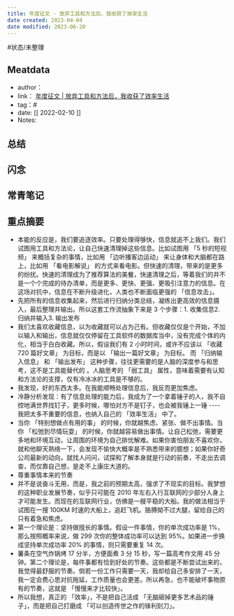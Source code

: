 ```yaml
---
title: 年度征文 - 放弃工具和方法后，我收获了效率生活
date created: 2023-04-04
date modified: 2023-06-20
---
```


#状态/未整理

## Meatdata

- author：
- link： [年度征文 | 放弃工具和方法后，我收获了效率生活](https://sspai.com/post/70805)
- tag：#
- date: [[ 2022-02-10  ]]
- Notes:

## 总结

## 闪念

## 常青笔记

## 重点摘要

- 本能的反应是，我们要追逐效率。只要处理得够快，信息就追不上我们。我们试图用工具和方法论，让自己快速清理掉这些信息。比如试图用 「5 秒的短视频」 来概括复杂的事情，比如用 「边听播客边运动」 来让身体和大脑都在路上，比如用 「看电影解说」 的方式来看电影。但快速的清理，带来的是更多的纷扰。快速的清理成为了推荐算法的美餐，快速清理之后，等着我们的并不是一个个完成的待办清单，而是更多、更快、更强、更吸引注意力的信息。在这场对抗中，信息在不断升级进化，人类也不断面临更强的 「信息攻击」。
- 先把所有的信息收集起来，然后进行归纳分类总结，凝练出更高效的信息摄入，最后整理并输出。所以这套工作流抽象下来是 3 个步骤：1. 收集信息2. 归纳并输入3. 输出发布
- 我们太喜欢收藏信息，以为收藏就可以占为己有。但收藏仅仅是个开始，不加以输入和输出，信息就仅仅停留在工具软件的数据库当中，没有完成个体的内化，相当于白白收藏。所以，假设我们有 2 小时时间，或许不应该以 「收藏 720 篇好文章」 为目标，而是以 「输出一篇好文章」 为目标。 而 「归纳输入信息」 和 「输出发布」 这种步骤，往往更需要的是人脑的深度参与和思考，这不是工具能替代的 。人脑思考的 「弱工具」 属性，意味着需要有认知和方法论的支撑，仅有冷冰冰的工具是不够的。
- 我发现，好的东西太多。在我能顺畅处理信息后，我反而更加焦虑。
- 冷静分析发现：有了信息处理的能力后，我成为了一个拿着锤子的人，我不自控地满世界找钉子，更多时候，哪怕对方不是钉子，也会被我锤上一锤 ---- 我把太多不重要的信息，也纳入自己的 「效率生活」 中了。
- 当你 「特别想做点有用的事」 的时候，你就越焦虑、紧张、做不出事情。当你 「松弛到尽情玩耍」 的时候，你就越容易做出事情。让自己松弛，需要更多地和环境互动，让周围的环境为自己排忧解难。如果你害怕朋友不喜欢你，就和他聊天熟络一下，会发现不愉快大概率是不熟悉带来的臆想；如果你好奇公司最新的动向，就找人问问，试探和了解本身就是行动的前奏，不走出去调查，而仅靠自己想，是走不上康庄大道的。
- 尊重事情本来的节奏
- 并不是说奋斗无用，而是，我之前的预期太高，强求了不现实的目标。我梦想的这种职业发展节奏，似乎只可能在 2010 年左右入行互联网的少部分人身上才可能发生。而现在的互联网行业，仿佛是一艘平稳的大船。我的做法相当于试图在一搜 100KM 时速的大船上，追赶飞机。胳膊拗不过大腿，留给自己的只有着急和焦虑。
- 第一个理论是：坚持做擅长的事情。假设一件事情，你的单次成功率是 1%，那么按照概率来说，做 299 次你的整体成功率可以达到 95%。如果进一步换成坚持单次成功率 20% 的事情，则只需要重复 14 次。
- 薯条在空气炸锅烤 17 分半，方便面煮 3 分 15 秒，写一篇高考作文用 45 分钟。第二个理论是，每件事都有恰到好处的节奏。这些都是不断尝试出来的，我觉得最舒服的节奏。倘若一份工作只需要一天，我却给自己多安排了一天，我一定会费心思对抗拖延，工作质量也会更差。所以再急，也不能破坏事物原有的节奏，这就是 「慢慢来才比较快」。
- 所以我想，真正的 「效率」，不是把自己活成 「无脑砸掉更多艺术品的锤子」，而是把自己打磨成 「可以创造传世之作的锋利刻刀」。
